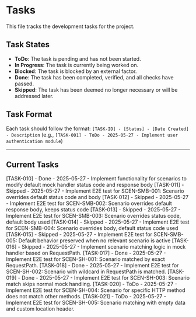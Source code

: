 # Tasks

This file tracks the development tasks for the project.

## Task States
- **ToDo**: The task is pending and has not been started.
- **In Progress**: The task is currently being worked on.
- **Blocked**: The task is blocked by an external factor.
- **Done**: The task has been completed, verified, and all checks have passed.
- **Skipped**: The task has been deemed no longer necessary or will be addressed later.

## Task Format
Each task should follow the format:
`[TASK-ID] - [Status] - [Date Created] - Description`
(e.g., `[TASK-001] - ToDo - 2025-05-27 - Implement user authentication module`)

---

## Current Tasks

[TASK-010] - Done - 2025-05-27 - Implement functionality for scenarios to modify default mock handler status code and response body
[TASK-011] - Skipped - 2025-05-27 - Implement E2E test for SCEN-SMB-001: Scenario overrides default status code and body
[TASK-012] - Skipped - 2025-05-27 - Implement E2E test for SCEN-SMB-002: Scenario overrides default response body, keeps status code
[TASK-013] - Skipped - 2025-05-27 - Implement E2E test for SCEN-SMB-003: Scenario overrides status code, default body used
[TASK-014] - Skipped - 2025-05-27 - Implement E2E test for SCEN-SMB-004: Scenario overrides body, default status code used
[TASK-015] - Skipped - 2025-05-27 - Implement E2E test for SCEN-SMB-005: Default behavior preserved when no relevant scenario is active
[TASK-016] - Skipped - 2025-05-27 - Implement scenario matching logic in mock handler based on RequestPath.
[TASK-017] - Done - 2025-05-27 - Implement E2E test for SCEN-SH-001: Scenario matched by exact RequestPath.
[TASK-018] - Done - 2025-05-27 - Implement E2E test for SCEN-SH-002: Scenario with wildcard in RequestPath is matched.
[TASK-019] - Done - 2025-05-27 - Implement E2E test for SCEN-SH-003: Scenario match skips normal mock handling.
[TASK-020] - ToDo - 2025-05-27 - Implement E2E test for SCEN-SH-004: Scenario for specific HTTP method does not match other methods.
[TASK-021] - ToDo - 2025-05-27 - Implement E2E test for SCEN-SH-005: Scenario matching with empty data and custom location header.
